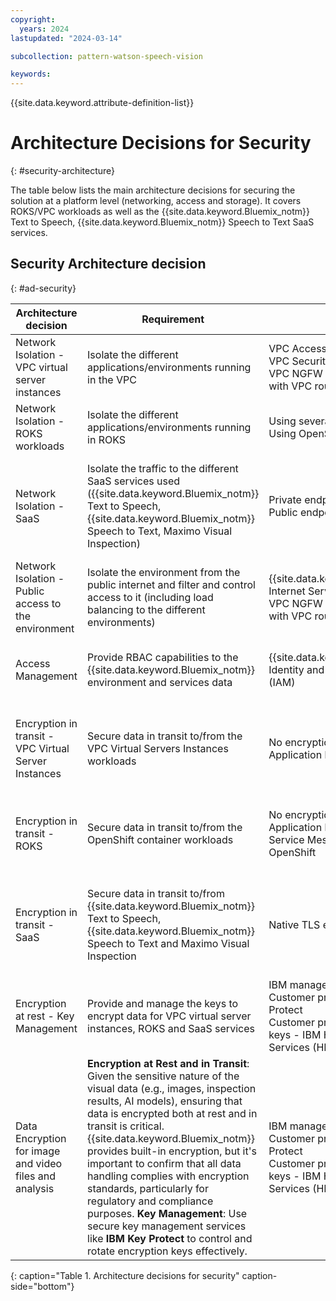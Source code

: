 ```yaml
---
copyright:
  years: 2024
lastupdated: "2024-03-14"

subcollection: pattern-watson-speech-vision

keywords:
---
```

{{site.data.keyword.attribute-definition-list}}

# Architecture Decisions for Security

{: \#security-architecture}

The table below lists the main architecture decisions for securing the solution at a platform level (networking, access and storage). It covers ROKS/VPC workloads as well as the {{site.data.keyword.Bluemix_notm}} Text to Speech, {{site.data.keyword.Bluemix_notm}} Speech to Text SaaS services.

## Security Architecture decision

{: \#ad-security}

| Architecture decision                                  | Requirement                                                                                                                                                                                                                                                                                                                                                                                                                                                                                                                           | Options                                                                                                                                                  | Decision                                                             | Rationale                                                                                                                                                                                                                                    |
|--------------------------------------------------------|---------------------------------------------------------------------------------------------------------------------------------------------------------------------------------------------------------------------------------------------------------------------------------------------------------------------------------------------------------------------------------------------------------------------------------------------------------------------------------------------------------------------------------------|----------------------------------------------------------------------------------------------------------------------------------------------------------|----------------------------------------------------------------------|----------------------------------------------------------------------------------------------------------------------------------------------------------------------------------------------------------------------------------------------|
| Network Isolation - VPC virtual server instances       | Isolate the different applications/environments running in the VPC                                                                                                                                                                                                                                                                                                                                                                                                                                                                    | VPC Access Control Lists (ACLs) <br> VPC Security Groups <br> VPC NGFW appliance combined with VPC routing tables                                     | VPC Access Control Lists (ACLs) <br> and <br> VPC Security Groups | Native VPC capabilities, simpler to implement and no specific skills required                                                                                                                                                                |
| Network Isolation - ROKS workloads                     | Isolate the different applications/environments running in ROKS                                                                                                                                                                                                                                                                                                                                                                                                                                                                       | Using several OpenShift clusters <br> Using OpenShift network policies                                                                                  | Using OpenShift network policies                                     | Native OpenShift capability, lower infrastructure footprint and cost                                                                                                                                                                         |
| Network Isolation - SaaS                               | Isolate the traffic to the different SaaS services used ({{site.data.keyword.Bluemix_notm}} Text to Speech, {{site.data.keyword.Bluemix_notm}} Speech to Text, Maximo Visual Inspection)                                                                                                                                                                                                                                                                                                                                                                                                | Private endpoint (VPE) <br> Public endpoint                                                                                                             | Private endpoint (VPE)                                               | SaaS services are by definition (in most cases) multitenant and accessed through the same target, however using a VPC private endpoint at least ensures that the path remains private thus increasing the security and avoiding egress costs |
| Network Isolation - Public access to the environment   | Isolate the environment from the public internet and filter and control access to it (including load balancing to the different environments)                                                                                                                                                                                                                                                                                                                                                                                         | {{site.data.keyword.Bluemix_notm}} Internet Services (CIS) <br> VPC NGFW appliance combined with VPC routing tables                                                              | {{site.data.keyword.Bluemix_notm}} Internet Services (CIS)                                    | As a service offering, easier to implement and with better scalability                                                                                                                                                                       |
| Access Management                                      | Provide RBAC capabilities to the {{site.data.keyword.Bluemix_notm}} environment and services data                                                                                                                                                                                                                                                                                                                                                                                                                                                              | {{site.data.keyword.Bluemix_notm}} Identity and Access Management (IAM)                                                                                                           | {{site.data.keyword.Bluemix_notm}} Identity and Access Management (IAM)                       | Built-in {{site.data.keyword.Bluemix_notm}} capability, supported by all {{site.data.keyword.Bluemix_notm}} services                                                                                                                                                                           |
| Encryption in transit - VPC Virtual Server Instances   | Secure data in transit to/from the VPC Virtual Servers Instances workloads                                                                                                                                                                                                                                                                                                                                                                                                                                                            | No encryption <br> Application level encryption                                                                                                         | Application level encryption                                         | Only way to implement encryption in transit for application running on a VPC virtual server instance, if the application is not publicly exposed, no encryption might be acceptable but this depends on the exact customer's requirements    |
| Encryption in transit - ROKS                           | Secure data in transit to/from the OpenShift container workloads                                                                                                                                                                                                                                                                                                                                                                                                                                                                      | No encryption <br> Application level encryption <br> Service Mesh for Red Hat OpenShift                                                               | Application level encryption                                         | Lower infrastructure footprint and simpler Openshift cluster design and management, same approach needed to secure VPC virtual server instances communications in any case                                                                   |
| Encryption in transit - SaaS                           | Secure data in transit to/from {{site.data.keyword.Bluemix_notm}} Text to Speech, {{site.data.keyword.Bluemix_notm}} Speech to Text and Maximo Visual Inspection                                                                                                                                                                                                                                                                                                                                                                                                                        | Native TLS encryption                                                                                                                                    | Native TLS encryption                                                | Text to Speech, {{site.data.keyword.Bluemix_notm}} Speech to Text are exposed via HTTP and WebSocket interfaces and natively support TLS 1.2. Maximo Visual Inspection is exposed via REST APIs which also support TLS natively.                                      |
| Encryption at rest - Key Management                    | Provide and manage the keys to encrypt data for VPC virtual server instances, ROKS and SaaS services                                                                                                                                                                                                                                                                                                                                                                                                                                  | IBM managed keys <br> Customer provided keys - IBM Key Protect <br> Customer provided and controlled keys - IBM Hyper Protect Crypto Services (HPCS)  | IBM managed keys                                                     | Native solution, compatible with all {{site.data.keyword.Bluemix_notm}} services. However this is dependent on the exact customer's requirements in terms of control over the encryption keys                                                                         |
| Data Encryption for image and video files and analysis | **Encryption at Rest and in Transit**: Given the sensitive nature of the visual data (e.g., images, inspection results, AI models), ensuring that data is encrypted both at rest and in transit is critical. {{site.data.keyword.Bluemix_notm}} provides built-in encryption, but it's important to confirm that all data handling complies with encryption standards, particularly for regulatory and compliance purposes. **Key Management**: Use secure key management services like **IBM Key Protect** to control and rotate encryption keys effectively. | IBM managed keys <br> Customer provided keys - IBM Key Protect <br> Customer provided and controlled keys - IBM Hyper Protect Crypto Services (HPCS). | IBM managed keys for images and video shared for Maximo              | Native solution, compatible with all {{site.data.keyword.Bluemix_notm}} services. However this is dependent on the exact customer's requirements in terms of control over the encryption keys                                                                         |
{: caption="Table 1. Architecture decisions for security" caption-side="bottom"}
